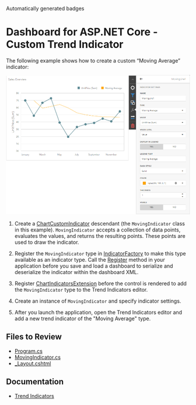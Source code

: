 <!-- default badges list -->
Automatically generated badges
<!-- default badges end -->

# Dashboard for ASP.NET Core - Custom Trend Indicator

The following example shows how to create a custom “Moving Average” indicator:

![Moving Average Indicator](Images/chart.png)

1. Create a [ChartCustomIndicator](https://docs.devexpress.com/Dashboard/DevExpress.DashboardCommon.ChartCustomIndicator) descendant (the `MovingIndicator` class in this example). `MovingIndicator` accepts a collection of data points, evaluates the values, and returns the resulting points. These points are used to draw the indicator.

2. Register the `MovingIndicator` type in [IndicatorFactory](https://docs.devexpress.com/Dashboard/DevExpress.DashboardCommon.IndicatorFactory) to make this type available as an indicator type. Call the [Register](https://docs.devexpress.com/Dashboard/DevExpress.DashboardCommon.IndicatorFactory.Register--1(System.String)) method in your application before you save and load a dashboard to serialize and deserialize the indicator within the dashboard XML.

4. Register [ChartIndicatorsExtension](https://docs.devexpress.com/Dashboard/js-DevExpress.Dashboard.Designer.ChartIndicatorsExtension) before the control is rendered to add the `MovingIndicator` type to the Trend Indicators editor.

3. Create an instance of `MovingIndicator` and specify indicator settings.

4. After you launch the application, open the Trend Indicators editor and add a new trend indicator of the "Moving Average" type. 

## Files to Review

- [Program.cs](./trend-indicators/Program.cs) 
- [MovingIndicator.cs](./trend-indicators/Data/MovingIndicator.cs) 
- [_Layout.cshtml](./trend-indicators/Pages/_Layout.cshtml)                               

## Documentation

- [Trend Indicators](https://docs.devexpress.com/Dashboard/404416/web-dashboard/create-dashboards-on-the-web/dashboard-item-settings/chart/trend-indicators?v=23.1)